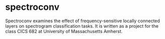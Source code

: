 # spectroconv
Spectroconv examines the effect of frequency-sensitive locally connected layers on spectrogram classification tasks. It is written as a project for the class CICS 682 at University of Massachusetts Amherst.
